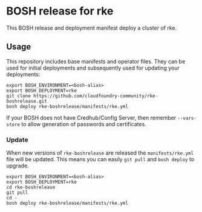 # BOSH release for rke

This BOSH release and deployment manifest deploy a cluster of rke.

## Usage

This repository includes base manifests and operator files. They can be used for initial deployments and subsequently used for updating your deployments:

```plain
export BOSH_ENVIRONMENT=<bosh-alias>
export BOSH_DEPLOYMENT=rke
git clone https://github.com/cloudfoundry-community/rke-boshrelease.git
bosh deploy rke-boshrelease/manifests/rke.yml
```

If your BOSH does not have Credhub/Config Server, then remember `--vars-store` to allow generation of passwords and certificates.

### Update

When new versions of `rke-boshrelease` are released the `manifests/rke.yml` file will be updated. This means you can easily `git pull` and `bosh deploy` to upgrade.

```plain
export BOSH_ENVIRONMENT=<bosh-alias>
export BOSH_DEPLOYMENT=rke
cd rke-boshrelease
git pull
cd -
bosh deploy rke-boshrelease/manifests/rke.yml
```
